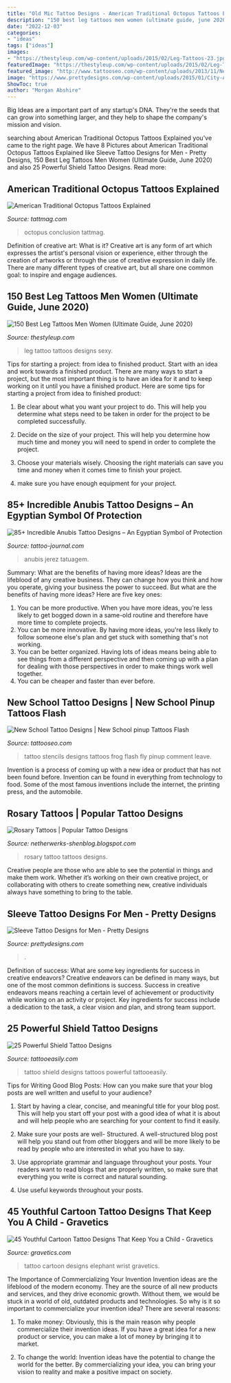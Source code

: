 ```yaml
---
title: "Old Mic Tattoo Designs - American Traditional Octopus Tattoos Explained"
description: "150 best leg tattoos men women (ultimate guide, june 2020)"
date: "2022-12-03"
categories:
- "ideas"
tags: ["ideas"]
images:
- "https://thestyleup.com/wp-content/uploads/2015/02/Leg-Tattoos-23.jpg"
featuredImage: "https://thestyleup.com/wp-content/uploads/2015/02/Leg-Tattoos-23.jpg"
featured_image: "http://www.tattooseo.com/wp-content/uploads/2013/11/New-School-Tattoo-54.jpg"
image: "https://www.prettydesigns.com/wp-content/uploads/2015/01/City-Arm-Tattoo.jpg"
ShowToc: true
author: "Morgan Abshire"
---
```



Big Ideas are a important part of any startup's DNA. They're the seeds that can grow into something larger, and they help to shape the company's mission and vision.

	

		
searching about American Traditional Octopus Tattoos Explained you've came to the right page. We have 8 Pictures about American Traditional Octopus Tattoos Explained like Sleeve Tattoo Designs for Men - Pretty Designs, 150 Best Leg Tattoos Men Women (Ultimate Guide, June 2020) and also 25 Powerful Shield Tattoo Designs. Read more:
		
    
## American Traditional Octopus Tattoos Explained

<img loading=lazy src="https://tattmag.com/wp-content/uploads/2021/03/Traditional-Octopus-Tattoo-5.jpg" onerror="this.onerror=null;this.src='https://tse3.mm.bing.net/th?id=OIP.1OF3myhPgrsfVmQ3_64qtwHaKY&amp;pid=15.1';" alt="American Traditional Octopus Tattoos Explained">

_Source: tattmag.com_

>octopus conclusion tattmag. 

	

Definition of creative art: What is it?
Creative art is any form of art which expresses the artist's personal vision or experience, either through the creation of artworks or through the use of creative expression in daily life. There are many different types of creative art, but all share one common goal: to inspire and engage audiences.

    
## 150 Best Leg Tattoos Men Women (Ultimate Guide, June 2020)

<img loading=lazy src="https://thestyleup.com/wp-content/uploads/2015/02/Leg-Tattoos-23.jpg" onerror="this.onerror=null;this.src='https://tse2.mm.bing.net/th?id=OIP.92MEHIVYqDvEo2ObXT1HlAHaJ6&amp;pid=15.1';" alt="150 Best Leg Tattoos Men Women (Ultimate Guide, June 2020)">

_Source: thestyleup.com_

>leg tattoo tattoos designs sexy. 

	

Tips for starting a project: from idea to finished product.
Start with an idea and work towards a finished product. There are many ways to start a project, but the most important thing is to have an idea for it and to keep working on it until you have a finished product. Here are some tips for starting a project from idea to finished product: 
1. Be clear about what you want your project to do. This will help you determine what steps need to be taken in order for the project to be completed successfully. 

2. Decide on the size of your project. This will help you determine how much time and money you will need to spend in order to complete the project. 

3. Choose your materials wisely. Choosing the right materials can save you time and money when it comes time to finish your project. 

4. make sure you have enough equipment for your project.

    
## 85+ Incredible Anubis Tattoo Designs – An Egyptian Symbol Of Protection

<img loading=lazy src="https://tattoo-journal.com/wp-content/uploads/2017/01/Anubis-Tattoo-74.jpg" onerror="this.onerror=null;this.src='https://tse3.mm.bing.net/th?id=OIP.rnEZ1fQX__VzMVS4dHj24gHaHa&amp;pid=15.1';" alt="85+ Incredible Anubis Tattoo Designs – An Egyptian Symbol of Protection">

_Source: tattoo-journal.com_

>anubis jerez tatuagem. 

	

Summary: What are the benefits of having more ideas?
Ideas are the lifeblood of any creative business. They can change how you think and how you operate, giving your business the power to succeed. But what are the benefits of having more ideas? Here are five key ones:
1. You can be more productive. When you have more ideas, you're less likely to get bogged down in a same-old routine and therefore have more time to complete projects.
2. You can be more innovative. By having more ideas, you're less likely to follow someone else's plan and get stuck with something that's not working.
3. You can be better organized. Having lots of ideas means being able to see things from a different perspective and then coming up with a plan for dealing with those perspectives in order to make things work well together.
4. You can be cheaper and faster than ever before.

    
## New School Tattoo Designs | New School Pinup Tattoos Flash

<img loading=lazy src="http://www.tattooseo.com/wp-content/uploads/2013/11/New-School-Tattoo-54.jpg" onerror="this.onerror=null;this.src='https://tse4.mm.bing.net/th?id=OIP.zsSl8awd3V3_1-unDq0Q4QAAAA&amp;pid=15.1';" alt="New School Tattoo Designs | New School pinup Tattoos Flash">

_Source: tattooseo.com_

>tattoo stencils designs tattoos frog flash fly pinup comment leave. 

	

Invention is a process of coming up with a new idea or product that has not been found before. Invention can be found in everything from technology to food. Some of the most famous inventions include the internet, the printing press, and the automobile.

    
## Rosary Tattoos | Popular Tattoo Designs

<img loading=lazy src="http://1.bp.blogspot.com/-u2bjeQTNDBQ/UQZflRbi8sI/AAAAAAAAOx4/UuXkNzdY7tU/s1600/Rosary_tattoo_by_ashLedford.jpg" onerror="this.onerror=null;this.src='https://tse3.mm.bing.net/th?id=OIP.oWz3UWvzDq223PlMvYEKBAHaNK&amp;pid=15.1';" alt="Rosary Tattoos | Popular Tattoo Designs">

_Source: netherwerks-shenblog.blogspot.com_

>rosary tattoo tattoos designs. 

	

Creative people are those who are able to see the potential in things and make them work. Whether it’s working on their own creative project, or collaborating with others to create something new, creative individuals always have something to bring to the table.

    
## Sleeve Tattoo Designs For Men - Pretty Designs

<img loading=lazy src="https://www.prettydesigns.com/wp-content/uploads/2015/01/City-Arm-Tattoo.jpg" onerror="this.onerror=null;this.src='https://tse4.mm.bing.net/th?id=OIP.sTCNR0DJG01Str-j-CVzqwHaOt&amp;pid=15.1';" alt="Sleeve Tattoo Designs for Men - Pretty Designs">

_Source: prettydesigns.com_

>. 

	

Definition of success: What are some key ingredients for success in creative endeavors?
Creative endeavors can be defined in many ways, but one of the most common definitions is success. Success in creative endeavors means reaching a certain level of achievement or productivity while working on an activity or project. Key ingredients for success include a dedication to the task, a clear vision and plan, and strong team support.

    
## 25 Powerful Shield Tattoo Designs

<img loading=lazy src="http://www.tattooeasily.com/wp-content/uploads/2013/06/2412.jpg" onerror="this.onerror=null;this.src='https://tse4.mm.bing.net/th?id=OIP.saihIxWgBSdCyXRZWK6_wgHaJ3&amp;pid=15.1';" alt="25 Powerful Shield Tattoo Designs">

_Source: tattooeasily.com_

>tattoo shield designs tattoos powerful tattooeasily. 

	

Tips for Writing Good Blog Posts: How can you make sure that your blog posts are well written and useful to your audience?
1. Start by having a clear, concise, and meaningful title for your blog post. This will help you start off your post with a good idea of what it is about and will help people who are searching for your content to find it easily.
2. Make sure your posts are well- Structured. A well-structured blog post will help you stand out from other bloggers and will be more likely to be read by people who are interested in what you have to say.

3. Use appropriate grammar and language throughout your posts. Your readers want to read blogs that are properly written, so make sure that everything you write is correct and natural sounding.

4. Use useful keywords throughout your posts.

    
## 45 Youthful Cartoon Tattoo Designs That Keep You A Child - Gravetics

<img loading=lazy src="https://www.gravetics.com/wp-content/uploads/2017/07/Baby-Elephant-Inked-On-Wrist.jpg" onerror="this.onerror=null;this.src='https://tse1.mm.bing.net/th?id=OIP.A734XosOB4w0__jFrLqNFgHaHN&amp;pid=15.1';" alt="45 Youthful Cartoon Tattoo Designs That Keep You a Child - Gravetics">

_Source: gravetics.com_

>tattoo cartoon designs elephant wrist gravetics. 

	

The Importance of Commercializing Your Invention
Invention ideas are the lifeblood of the modern economy. They are the source of all new products and services, and they drive economic growth. Without them, we would be stuck in a world of old, outdated products and technologies.
So why is it so important to commercialize your invention idea? There are several reasons:

1. To make money: Obviously, this is the main reason why people commercialize their invention ideas. If you have a great idea for a new product or service, you can make a lot of money by bringing it to market.

2. To change the world: Invention ideas have the potential to change the world for the better. By commercializing your idea, you can bring your vision to reality and make a positive impact on society.


